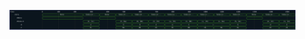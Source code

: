 

<p>
<svg viewBox="0 0 1750 120" xmlns="http://www.w3.org/2000/svg">
<defs>
<clipPath id="clip">
<rect height="120" width="1750" x="0" y="0"/>
</clipPath>
</defs>
<rect fill="#0B151D" height="120" stroke="darkblue" width="1750" x="0" y="0"/>
<line stroke="#333333" stroke-width="1" x1="200" x2="200" y1="0" y2="120"/>
<text clip-path="url(#clip)" dominant-baseline="middle" fill="#D4D4D4" font-family="monospace" font-size="10px" text-anchor="middle" x="200" y="10">
0
</text>
<line stroke="#333333" stroke-width="1" x1="300" x2="300" y1="0" y2="120"/>
<text clip-path="url(#clip)" dominant-baseline="middle" fill="#D4D4D4" font-family="monospace" font-size="10px" text-anchor="middle" x="300" y="10">
100
</text>
<line stroke="#333333" stroke-width="1" x1="400" x2="400" y1="0" y2="120"/>
<text clip-path="url(#clip)" dominant-baseline="middle" fill="#D4D4D4" font-family="monospace" font-size="10px" text-anchor="middle" x="400" y="10">
200
</text>
<line stroke="#333333" stroke-width="1" x1="500" x2="500" y1="0" y2="120"/>
<text clip-path="url(#clip)" dominant-baseline="middle" fill="#D4D4D4" font-family="monospace" font-size="10px" text-anchor="middle" x="500" y="10">
300
</text>
<line stroke="#333333" stroke-width="1" x1="600" x2="600" y1="0" y2="120"/>
<text clip-path="url(#clip)" dominant-baseline="middle" fill="#D4D4D4" font-family="monospace" font-size="10px" text-anchor="middle" x="600" y="10">
400
</text>
<line stroke="#333333" stroke-width="1" x1="700" x2="700" y1="0" y2="120"/>
<text clip-path="url(#clip)" dominant-baseline="middle" fill="#D4D4D4" font-family="monospace" font-size="10px" text-anchor="middle" x="700" y="10">
500
</text>
<line stroke="#333333" stroke-width="1" x1="800" x2="800" y1="0" y2="120"/>
<text clip-path="url(#clip)" dominant-baseline="middle" fill="#D4D4D4" font-family="monospace" font-size="10px" text-anchor="middle" x="800" y="10">
600
</text>
<line stroke="#333333" stroke-width="1" x1="900" x2="900" y1="0" y2="120"/>
<text clip-path="url(#clip)" dominant-baseline="middle" fill="#D4D4D4" font-family="monospace" font-size="10px" text-anchor="middle" x="900" y="10">
700
</text>
<line stroke="#333333" stroke-width="1" x1="1000" x2="1000" y1="0" y2="120"/>
<text clip-path="url(#clip)" dominant-baseline="middle" fill="#D4D4D4" font-family="monospace" font-size="10px" text-anchor="middle" x="1000" y="10">
800
</text>
<line stroke="#333333" stroke-width="1" x1="1100" x2="1100" y1="0" y2="120"/>
<text clip-path="url(#clip)" dominant-baseline="middle" fill="#D4D4D4" font-family="monospace" font-size="10px" text-anchor="middle" x="1100" y="10">
900
</text>
<line stroke="#333333" stroke-width="1" x1="1200" x2="1200" y1="0" y2="120"/>
<text clip-path="url(#clip)" dominant-baseline="middle" fill="#D4D4D4" font-family="monospace" font-size="10px" text-anchor="middle" x="1200" y="10">
1000
</text>
<line stroke="#333333" stroke-width="1" x1="1300" x2="1300" y1="0" y2="120"/>
<text clip-path="url(#clip)" dominant-baseline="middle" fill="#D4D4D4" font-family="monospace" font-size="10px" text-anchor="middle" x="1300" y="10">
1100
</text>
<line stroke="#333333" stroke-width="1" x1="1400" x2="1400" y1="0" y2="120"/>
<text clip-path="url(#clip)" dominant-baseline="middle" fill="#D4D4D4" font-family="monospace" font-size="10px" text-anchor="middle" x="1400" y="10">
1200
</text>
<line stroke="#333333" stroke-width="1" x1="1500" x2="1500" y1="0" y2="120"/>
<text clip-path="url(#clip)" dominant-baseline="middle" fill="#D4D4D4" font-family="monospace" font-size="10px" text-anchor="middle" x="1500" y="10">
1300
</text>
<line stroke="#333333" stroke-width="1" x1="1600" x2="1600" y1="0" y2="120"/>
<text clip-path="url(#clip)" dominant-baseline="middle" fill="#D4D4D4" font-family="monospace" font-size="10px" text-anchor="middle" x="1600" y="10">
1400
</text>
<line stroke="#333333" stroke-width="1" x1="1700" x2="1700" y1="0" y2="120"/>
<text clip-path="url(#clip)" dominant-baseline="middle" fill="#D4D4D4" font-family="monospace" font-size="10px" text-anchor="middle" x="1700" y="10">
1500
</text>
<text dominant-baseline="middle" fill="#D4D4D4" font-family="monospace" font-size="10px" text-anchor="start" x="3" y="10">
Time:
</text>
<text dominant-baseline="middle" fill="#D4D4D4" font-family="monospace" font-size="10px" text-anchor="start" x="3" xml:space="preserve" y="30">
   .data
<title>top.zip.outputs.data</title>
</text>
<path d="M 200 30 L 203 23 L 447 23 L 450 30 L 447 37 L 203 37 Z" fill="none" stroke="#56C126" stroke-width="1"/>
<text dominant-baseline="middle" fill="#D4D4D4" font-family="monospace" font-size="10px" text-anchor="middle" x="325" xml:space="preserve" y="30">
None
<title>None</title>
</text>
<path d="M 450 30 L 453 23 L 547 23 L 550 30 L 547 37 L 453 37 Z" fill="none" stroke="#56C126" stroke-width="1"/>
<text dominant-baseline="middle" fill="#D4D4D4" font-family="monospace" font-size="10px" text-anchor="middle" x="500" xml:space="preserve" y="30">
Some((2...
<title>Some((2, 3c))</title>
</text>
<path d="M 550 30 L 553 23 L 647 23 L 650 30 L 647 37 L 553 37 Z" fill="none" stroke="#56C126" stroke-width="1"/>
<text dominant-baseline="middle" fill="#D4D4D4" font-family="monospace" font-size="10px" text-anchor="middle" x="600" xml:space="preserve" y="30">
None
<title>None</title>
</text>
<path d="M 650 30 L 653 23 L 747 23 L 750 30 L 747 37 L 653 37 Z" fill="none" stroke="#56C126" stroke-width="1"/>
<text dominant-baseline="middle" fill="#D4D4D4" font-family="monospace" font-size="10px" text-anchor="middle" x="700" xml:space="preserve" y="30">
Some((5...
<title>Some((5, 0a))</title>
</text>
<path d="M 750 30 L 753 23 L 847 23 L 850 30 L 847 37 L 753 37 Z" fill="none" stroke="#56C126" stroke-width="1"/>
<text dominant-baseline="middle" fill="#D4D4D4" font-family="monospace" font-size="10px" text-anchor="middle" x="800" xml:space="preserve" y="30">
Some((6...
<title>Some((6, 09))</title>
</text>
<path d="M 850 30 L 853 23 L 947 23 L 950 30 L 947 37 L 853 37 Z" fill="none" stroke="#56C126" stroke-width="1"/>
<text dominant-baseline="middle" fill="#D4D4D4" font-family="monospace" font-size="10px" text-anchor="middle" x="900" xml:space="preserve" y="30">
Some((2...
<title>Some((2, 23))</title>
</text>
<path d="M 950 30 L 953 23 L 1047 23 L 1050 30 L 1047 37 L 953 37 Z" fill="none" stroke="#56C126" stroke-width="1"/>
<text dominant-baseline="middle" fill="#D4D4D4" font-family="monospace" font-size="10px" text-anchor="middle" x="1000" xml:space="preserve" y="30">
Some((a...
<title>Some((a, 35))</title>
</text>
<path d="M 1050 30 L 1053 23 L 1147 23 L 1150 30 L 1147 37 L 1053 37 Z" fill="none" stroke="#56C126" stroke-width="1"/>
<text dominant-baseline="middle" fill="#D4D4D4" font-family="monospace" font-size="10px" text-anchor="middle" x="1100" xml:space="preserve" y="30">
Some((1...
<title>Some((1, 08))</title>
</text>
<path d="M 1150 30 L 1153 23 L 1247 23 L 1250 30 L 1247 37 L 1153 37 Z" fill="none" stroke="#56C126" stroke-width="1"/>
<text dominant-baseline="middle" fill="#D4D4D4" font-family="monospace" font-size="10px" text-anchor="middle" x="1200" xml:space="preserve" y="30">
Some((c...
<title>Some((c, 15))</title>
</text>
<path d="M 1250 30 L 1253 23 L 1347 23 L 1350 30 L 1347 37 L 1253 37 Z" fill="none" stroke="#56C126" stroke-width="1"/>
<text dominant-baseline="middle" fill="#D4D4D4" font-family="monospace" font-size="10px" text-anchor="middle" x="1300" xml:space="preserve" y="30">
Some((c...
<title>Some((c, 0e))</title>
</text>
<path d="M 1350 30 L 1353 23 L 1447 23 L 1450 30 L 1447 37 L 1353 37 Z" fill="none" stroke="#56C126" stroke-width="1"/>
<text dominant-baseline="middle" fill="#D4D4D4" font-family="monospace" font-size="10px" text-anchor="middle" x="1400" xml:space="preserve" y="30">
Some((5...
<title>Some((5, 2e))</title>
</text>
<path d="M 1450 30 L 1453 23 L 1547 23 L 1550 30 L 1547 37 L 1453 37 Z" fill="none" stroke="#56C126" stroke-width="1"/>
<text dominant-baseline="middle" fill="#D4D4D4" font-family="monospace" font-size="10px" text-anchor="middle" x="1500" xml:space="preserve" y="30">
None
<title>None</title>
</text>
<path d="M 1550 30 L 1553 23 L 1647 23 L 1650 30 L 1647 37 L 1553 37 Z" fill="none" stroke="#56C126" stroke-width="1"/>
<text dominant-baseline="middle" fill="#D4D4D4" font-family="monospace" font-size="10px" text-anchor="middle" x="1600" xml:space="preserve" y="30">
Some((d...
<title>Some((d, 22))</title>
</text>
<path d="M 1650 30 L 1653 23 L 1747 23 L 1750 30 L 1747 37 L 1653 37 Z" fill="none" stroke="#56C126" stroke-width="1"/>
<text dominant-baseline="middle" fill="#D4D4D4" font-family="monospace" font-size="10px" text-anchor="middle" x="1700" xml:space="preserve" y="30">
Some((1...
<title>Some((1, 21))</title>
</text>
<text dominant-baseline="middle" fill="#D4D4D4" font-family="monospace" font-size="10px" text-anchor="start" x="3" xml:space="preserve" y="50">
      #None
<title>top.zip.outputs.data#None</title>
</text>
<path d="M 200 50 L 203 43 L 447 43 L 450 50 L 447 57 L 203 57 Z" fill="none" stroke="#56C126" stroke-width="1"/>
<text dominant-baseline="middle" fill="#D4D4D4" font-family="monospace" font-size="10px" text-anchor="middle" x="325" xml:space="preserve" y="50">

<title></title>
</text>
<path d="M 550 50 L 553 43 L 647 43 L 650 50 L 647 57 L 553 57 Z" fill="none" stroke="#56C126" stroke-width="1"/>
<text dominant-baseline="middle" fill="#D4D4D4" font-family="monospace" font-size="10px" text-anchor="middle" x="600" xml:space="preserve" y="50">

<title></title>
</text>
<path d="M 1450 50 L 1453 43 L 1547 43 L 1550 50 L 1547 57 L 1453 57 Z" fill="none" stroke="#56C126" stroke-width="1"/>
<text dominant-baseline="middle" fill="#D4D4D4" font-family="monospace" font-size="10px" text-anchor="middle" x="1500" xml:space="preserve" y="50">

<title></title>
</text>
<text dominant-baseline="middle" fill="#D4D4D4" font-family="monospace" font-size="10px" text-anchor="start" x="3" xml:space="preserve" y="70">
      #Some.0
<title>top.zip.outputs.data#Some.0</title>
</text>
<path d="M 450 70 L 453 63 L 547 63 L 550 70 L 547 77 L 453 77 Z" fill="none" stroke="#56C126" stroke-width="1"/>
<text dominant-baseline="middle" fill="#D4D4D4" font-family="monospace" font-size="10px" text-anchor="middle" x="500" xml:space="preserve" y="70">
(2, 3c)
<title>(2, 3c)</title>
</text>
<path d="M 650 70 L 653 63 L 747 63 L 750 70 L 747 77 L 653 77 Z" fill="none" stroke="#56C126" stroke-width="1"/>
<text dominant-baseline="middle" fill="#D4D4D4" font-family="monospace" font-size="10px" text-anchor="middle" x="700" xml:space="preserve" y="70">
(5, 0a)
<title>(5, 0a)</title>
</text>
<path d="M 750 70 L 753 63 L 847 63 L 850 70 L 847 77 L 753 77 Z" fill="none" stroke="#56C126" stroke-width="1"/>
<text dominant-baseline="middle" fill="#D4D4D4" font-family="monospace" font-size="10px" text-anchor="middle" x="800" xml:space="preserve" y="70">
(6, 09)
<title>(6, 09)</title>
</text>
<path d="M 850 70 L 853 63 L 947 63 L 950 70 L 947 77 L 853 77 Z" fill="none" stroke="#56C126" stroke-width="1"/>
<text dominant-baseline="middle" fill="#D4D4D4" font-family="monospace" font-size="10px" text-anchor="middle" x="900" xml:space="preserve" y="70">
(2, 23)
<title>(2, 23)</title>
</text>
<path d="M 950 70 L 953 63 L 1047 63 L 1050 70 L 1047 77 L 953 77 Z" fill="none" stroke="#56C126" stroke-width="1"/>
<text dominant-baseline="middle" fill="#D4D4D4" font-family="monospace" font-size="10px" text-anchor="middle" x="1000" xml:space="preserve" y="70">
(a, 35)
<title>(a, 35)</title>
</text>
<path d="M 1050 70 L 1053 63 L 1147 63 L 1150 70 L 1147 77 L 1053 77 Z" fill="none" stroke="#56C126" stroke-width="1"/>
<text dominant-baseline="middle" fill="#D4D4D4" font-family="monospace" font-size="10px" text-anchor="middle" x="1100" xml:space="preserve" y="70">
(1, 08)
<title>(1, 08)</title>
</text>
<path d="M 1150 70 L 1153 63 L 1247 63 L 1250 70 L 1247 77 L 1153 77 Z" fill="none" stroke="#56C126" stroke-width="1"/>
<text dominant-baseline="middle" fill="#D4D4D4" font-family="monospace" font-size="10px" text-anchor="middle" x="1200" xml:space="preserve" y="70">
(c, 15)
<title>(c, 15)</title>
</text>
<path d="M 1250 70 L 1253 63 L 1347 63 L 1350 70 L 1347 77 L 1253 77 Z" fill="none" stroke="#56C126" stroke-width="1"/>
<text dominant-baseline="middle" fill="#D4D4D4" font-family="monospace" font-size="10px" text-anchor="middle" x="1300" xml:space="preserve" y="70">
(c, 0e)
<title>(c, 0e)</title>
</text>
<path d="M 1350 70 L 1353 63 L 1447 63 L 1450 70 L 1447 77 L 1353 77 Z" fill="none" stroke="#56C126" stroke-width="1"/>
<text dominant-baseline="middle" fill="#D4D4D4" font-family="monospace" font-size="10px" text-anchor="middle" x="1400" xml:space="preserve" y="70">
(5, 2e)
<title>(5, 2e)</title>
</text>
<path d="M 1550 70 L 1553 63 L 1647 63 L 1650 70 L 1647 77 L 1553 77 Z" fill="none" stroke="#56C126" stroke-width="1"/>
<text dominant-baseline="middle" fill="#D4D4D4" font-family="monospace" font-size="10px" text-anchor="middle" x="1600" xml:space="preserve" y="70">
(d, 22)
<title>(d, 22)</title>
</text>
<path d="M 1650 70 L 1653 63 L 1747 63 L 1750 70 L 1747 77 L 1653 77 Z" fill="none" stroke="#56C126" stroke-width="1"/>
<text dominant-baseline="middle" fill="#D4D4D4" font-family="monospace" font-size="10px" text-anchor="middle" x="1700" xml:space="preserve" y="70">
(1, 21)
<title>(1, 21)</title>
</text>
<text dominant-baseline="middle" fill="#D4D4D4" font-family="monospace" font-size="10px" text-anchor="start" x="3" xml:space="preserve" y="90">
         .0
<title>top.zip.outputs.data#Some.0.0</title>
</text>
<path d="M 450 90 L 453 83 L 547 83 L 550 90 L 547 97 L 453 97 Z" fill="none" stroke="#56C126" stroke-width="1"/>
<text dominant-baseline="middle" fill="#D4D4D4" font-family="monospace" font-size="10px" text-anchor="middle" x="500" xml:space="preserve" y="90">
2
<title>2</title>
</text>
<path d="M 650 90 L 653 83 L 747 83 L 750 90 L 747 97 L 653 97 Z" fill="none" stroke="#56C126" stroke-width="1"/>
<text dominant-baseline="middle" fill="#D4D4D4" font-family="monospace" font-size="10px" text-anchor="middle" x="700" xml:space="preserve" y="90">
5
<title>5</title>
</text>
<path d="M 750 90 L 753 83 L 847 83 L 850 90 L 847 97 L 753 97 Z" fill="none" stroke="#56C126" stroke-width="1"/>
<text dominant-baseline="middle" fill="#D4D4D4" font-family="monospace" font-size="10px" text-anchor="middle" x="800" xml:space="preserve" y="90">
6
<title>6</title>
</text>
<path d="M 850 90 L 853 83 L 947 83 L 950 90 L 947 97 L 853 97 Z" fill="none" stroke="#56C126" stroke-width="1"/>
<text dominant-baseline="middle" fill="#D4D4D4" font-family="monospace" font-size="10px" text-anchor="middle" x="900" xml:space="preserve" y="90">
2
<title>2</title>
</text>
<path d="M 950 90 L 953 83 L 1047 83 L 1050 90 L 1047 97 L 953 97 Z" fill="none" stroke="#56C126" stroke-width="1"/>
<text dominant-baseline="middle" fill="#D4D4D4" font-family="monospace" font-size="10px" text-anchor="middle" x="1000" xml:space="preserve" y="90">
a
<title>a</title>
</text>
<path d="M 1050 90 L 1053 83 L 1147 83 L 1150 90 L 1147 97 L 1053 97 Z" fill="none" stroke="#56C126" stroke-width="1"/>
<text dominant-baseline="middle" fill="#D4D4D4" font-family="monospace" font-size="10px" text-anchor="middle" x="1100" xml:space="preserve" y="90">
1
<title>1</title>
</text>
<path d="M 1150 90 L 1153 83 L 1347 83 L 1350 90 L 1347 97 L 1153 97 Z" fill="none" stroke="#56C126" stroke-width="1"/>
<text dominant-baseline="middle" fill="#D4D4D4" font-family="monospace" font-size="10px" text-anchor="middle" x="1250" xml:space="preserve" y="90">
c
<title>c</title>
</text>
<path d="M 1350 90 L 1353 83 L 1447 83 L 1450 90 L 1447 97 L 1353 97 Z" fill="none" stroke="#56C126" stroke-width="1"/>
<text dominant-baseline="middle" fill="#D4D4D4" font-family="monospace" font-size="10px" text-anchor="middle" x="1400" xml:space="preserve" y="90">
5
<title>5</title>
</text>
<path d="M 1550 90 L 1553 83 L 1647 83 L 1650 90 L 1647 97 L 1553 97 Z" fill="none" stroke="#56C126" stroke-width="1"/>
<text dominant-baseline="middle" fill="#D4D4D4" font-family="monospace" font-size="10px" text-anchor="middle" x="1600" xml:space="preserve" y="90">
d
<title>d</title>
</text>
<path d="M 1650 90 L 1653 83 L 1747 83 L 1750 90 L 1747 97 L 1653 97 Z" fill="none" stroke="#56C126" stroke-width="1"/>
<text dominant-baseline="middle" fill="#D4D4D4" font-family="monospace" font-size="10px" text-anchor="middle" x="1700" xml:space="preserve" y="90">
1
<title>1</title>
</text>
<text dominant-baseline="middle" fill="#D4D4D4" font-family="monospace" font-size="10px" text-anchor="start" x="3" xml:space="preserve" y="110">
         .1
<title>top.zip.outputs.data#Some.0.1</title>
</text>
<path d="M 450 110 L 453 103 L 547 103 L 550 110 L 547 117 L 453 117 Z" fill="none" stroke="#56C126" stroke-width="1"/>
<text dominant-baseline="middle" fill="#D4D4D4" font-family="monospace" font-size="10px" text-anchor="middle" x="500" xml:space="preserve" y="110">
3c
<title>3c</title>
</text>
<path d="M 650 110 L 653 103 L 747 103 L 750 110 L 747 117 L 653 117 Z" fill="none" stroke="#56C126" stroke-width="1"/>
<text dominant-baseline="middle" fill="#D4D4D4" font-family="monospace" font-size="10px" text-anchor="middle" x="700" xml:space="preserve" y="110">
0a
<title>0a</title>
</text>
<path d="M 750 110 L 753 103 L 847 103 L 850 110 L 847 117 L 753 117 Z" fill="none" stroke="#56C126" stroke-width="1"/>
<text dominant-baseline="middle" fill="#D4D4D4" font-family="monospace" font-size="10px" text-anchor="middle" x="800" xml:space="preserve" y="110">
09
<title>09</title>
</text>
<path d="M 850 110 L 853 103 L 947 103 L 950 110 L 947 117 L 853 117 Z" fill="none" stroke="#56C126" stroke-width="1"/>
<text dominant-baseline="middle" fill="#D4D4D4" font-family="monospace" font-size="10px" text-anchor="middle" x="900" xml:space="preserve" y="110">
23
<title>23</title>
</text>
<path d="M 950 110 L 953 103 L 1047 103 L 1050 110 L 1047 117 L 953 117 Z" fill="none" stroke="#56C126" stroke-width="1"/>
<text dominant-baseline="middle" fill="#D4D4D4" font-family="monospace" font-size="10px" text-anchor="middle" x="1000" xml:space="preserve" y="110">
35
<title>35</title>
</text>
<path d="M 1050 110 L 1053 103 L 1147 103 L 1150 110 L 1147 117 L 1053 117 Z" fill="none" stroke="#56C126" stroke-width="1"/>
<text dominant-baseline="middle" fill="#D4D4D4" font-family="monospace" font-size="10px" text-anchor="middle" x="1100" xml:space="preserve" y="110">
08
<title>08</title>
</text>
<path d="M 1150 110 L 1153 103 L 1247 103 L 1250 110 L 1247 117 L 1153 117 Z" fill="none" stroke="#56C126" stroke-width="1"/>
<text dominant-baseline="middle" fill="#D4D4D4" font-family="monospace" font-size="10px" text-anchor="middle" x="1200" xml:space="preserve" y="110">
15
<title>15</title>
</text>
<path d="M 1250 110 L 1253 103 L 1347 103 L 1350 110 L 1347 117 L 1253 117 Z" fill="none" stroke="#56C126" stroke-width="1"/>
<text dominant-baseline="middle" fill="#D4D4D4" font-family="monospace" font-size="10px" text-anchor="middle" x="1300" xml:space="preserve" y="110">
0e
<title>0e</title>
</text>
<path d="M 1350 110 L 1353 103 L 1447 103 L 1450 110 L 1447 117 L 1353 117 Z" fill="none" stroke="#56C126" stroke-width="1"/>
<text dominant-baseline="middle" fill="#D4D4D4" font-family="monospace" font-size="10px" text-anchor="middle" x="1400" xml:space="preserve" y="110">
2e
<title>2e</title>
</text>
<path d="M 1550 110 L 1553 103 L 1647 103 L 1650 110 L 1647 117 L 1553 117 Z" fill="none" stroke="#56C126" stroke-width="1"/>
<text dominant-baseline="middle" fill="#D4D4D4" font-family="monospace" font-size="10px" text-anchor="middle" x="1600" xml:space="preserve" y="110">
22
<title>22</title>
</text>
<path d="M 1650 110 L 1653 103 L 1747 103 L 1750 110 L 1747 117 L 1653 117 Z" fill="none" stroke="#56C126" stroke-width="1"/>
<text dominant-baseline="middle" fill="#D4D4D4" font-family="monospace" font-size="10px" text-anchor="middle" x="1700" xml:space="preserve" y="110">
21
<title>21</title>
</text>
</svg>
</p>